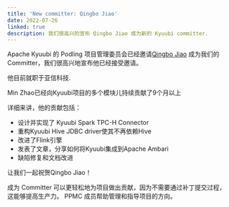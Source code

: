 ```yaml
---
title: 'New committer: Qingbo Jiao'
date: 2022-07-26
linked: true
description: 我们很高兴的宣布 Qingbo Jiao 成为新的 Kyuubi committer.
---
```

<!---
  Licensed under the Apache License, Version 2.0 (the "License");
  you may not use this file except in compliance with the License.
  You may obtain a copy of the License at

   http://www.apache.org/licenses/LICENSE-2.0

  Unless required by applicable law or agreed to in writing, software
  distributed under the License is distributed on an "AS IS" BASIS,
  WITHOUT WARRANTIES OR CONDITIONS OF ANY KIND, either express or implied.
  See the License for the specific language governing permissions and
  limitations under the License. See accompanying LICENSE file.
-->

Apache Kyuubi 的 Podling 项目管理委员会已经邀请[Qingbo Jiao](https://github.com/jiaoqingbo)
成为我们的Committer，我们很高兴地宣布他已经接受邀请。

他目前就职于亚信科技.

Min Zhao已经向Kyuubi项目的多个模块儿持续贡献了9个月以上

详细来讲，他的贡献包括：

- 设计并实现了 Kyuubi Spark TPC-H Connector
- 重构Kyuubi Hive JDBC driver使其不再依赖Hive
- 改进了Flink引擎
- 发表了文章，分享如何将Kyuubi集成到Apache Ambari
- 缺陷修复和文档改进

让我们一起祝贺Qingbo Jiao！

成为 Committer 可以更轻松地为项目做出贡献，因为不需要通过补丁提交过程，这能够提高生产力。
PPMC 成员帮助管理和指导项目的方向。
